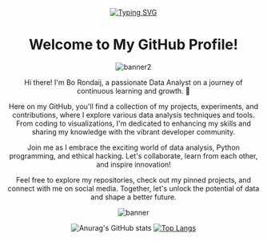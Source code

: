 <div align="center"font=Fira+Code>

[![Typing SVG](https://readme-typing-svg.demolab.com?font=Fira+Code&pause=700&color=FFFFFF&center=true&vCenter=true&width=435&lines=Data+Analyst;Python;Power+Bi;Learning+to+Ethical+hack)](https://git.io/typing-svg)

# Welcome to My GitHub Profile!
![banner2](https://github.com/bmmrxx/bmmrxx/assets/139537072/daed47ed-178a-4e17-a665-16b959a979db)

Hi there! I'm Bo Rondaij, a passionate Data Analyst on a journey of continuous learning and growth. 🚀

Here on my GitHub, you'll find a collection of my projects, experiments, and contributions, where I explore various data analysis techniques and tools. From coding to visualizations, I'm dedicated to enhancing my skills and sharing my knowledge with the vibrant developer community.

Join me as I embrace the exciting world of data analysis, Python programming, and ethical hacking. Let's collaborate, learn from each other, and inspire innovation!

Feel free to explore my repositories, check out my pinned projects, and connect with me on social media. Together, let's unlock the potential of data and shape a better future.


![banner](https://github.com/bmmrxx/bmmrxx/assets/139537072/8859d8c1-10d0-4aa6-a832-a14e88020d40)

![Anurag's GitHub stats](https://github-readme-stats.vercel.app/api?username=bmmrxx&show_icons=true&theme=tokyonight)
[![Top Langs](https://github-readme-stats.vercel.app/api/top-langs/?username=bmmrxx&layout=compact&theme=tokyonight)](https://github.com/bmmrxx)
</div>
